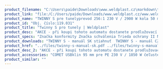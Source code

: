 ```yaml
---
product_filename: "C:\Users\paide\Downloads\www.weldplast.cz\markdown\twinny-s-pro-tunely.md"
product_link: "file:/C:/Users/paide/Downloads/www.weldplast.cz/www.weldplast.cz/sk/twinny-s-pro-tunely"
product_name: "TWINNY S pre tunelyprevod 256:1 230 V / 2900 W kola 50 mm vrúbkované so skúš.kanálikom dlh"
product_id: "Obj. číslo:119.031"
product_title: "Twinny S pro tunely | Weldplast"
product_desc: "AKCE - při koupi tohoto automatu dostanete prodlužovací přívod zdarmaĽahký zvárací automat Leister TWINNY S je optimalizovaný pre zváranie nad hlavou. Ideálne pre tenké materiály používané v pozemnom stavbách a tuneloch. Ľahko vymeniteľné kombinované kliny sú k dispozícii so skúšobným kanálom i bez neho.Jednoduchá obsluhaNízka hmotnosťVysoká rýchlosť zváraniaPlynule nastaviteľná teplota a pohonTeplovzdušný systém umožňuje perfektné výsledky zvárania aj v náročných podmienkach"
product_specs: "Značka konformity Značka schválenia Trieda ochrany II NapätieV~230 PríkonW2900 FrekvenciaHz50 / 60 Max. teplota°C600 Rýchlosťm/min02 - 25 / 14 - 4 Zváracie tlakN1000 / 500 Úroveň hlučnosti LpAdB71 Rozmerymm350 x 390 x 270 Hmotnosťkg65 - 69 (s kabelem 3 m) Druh certifikácieCCA"
product_downloads: "TWINNY S - manuál SK stiahnuť  TWINNY S - manuál CZ stiahnuť  TWINNY S - produktový list stiahnuť"
product_href: "../files/twinny-s-manual-sk.pdf ../files/twinny-s-manual-sk.pdf ../files/twinny-s-manual-cz.pdf ../files/twinny-s-manual-cz.pdf ../files/twinny-s-usb-produktovy-list-leister.pdf ../files/twinny-s-usb-produktovy-list-leister.pdf"
product_desc_2: "AKCE - při koupi tohoto automatu dostanete prodlužovací přívod zdarmaĽahký zvárací automat Leister TWINNY S je optimalizovaný pre zváranie nad hlavou. Ideálne pre tenké materiály používané v pozemnom stavbách a tuneloch. Ľahko vymeniteľné kombinované kliny sú k dispozícii so skúšobným kanálom i bez neho.Jednoduchá obsluhaNízka hmotnosťVysoká rýchlosť zváraniaPlynule nastaviteľná teplota a pohonTeplovzdušný systém umožňuje perfektné výsledky zvárania aj v náročných podmienkach"
product_accessories: "COMET USBklin 95 mm pre PE 230 V / 1850 W čeľuste 50 mm oceľovej ostré so skúšobnTWINNY T USB pre spodné stavby230 V / 2300 W kola 50 mm vrúbkované skúšobný kanálik dlhý klin výstupCOMET USBklin 70 mm pre PE 230 V / 1500 W kola 50 mm vrúbkované so skúšobným kanálCOMET USBklín 50 mm pre PE 230 V / 1200 W kola 50 mm oceľová špicatá so skúšobnýTWINNY S pre spodné stavby6m/min 230 V / 2900 W kolieska 50 mm vrúbkované skúšobný kanálik krátkyTWINNY S pre spodné stavbyprevod 256:1 230 V / 2900 W kolieska 50 mm vrúbkované skúšobný kanálikTWINNY S pre spodné stavbyprevod 144:1 230 V / 2900 W kolieska 50 mm vrúbkované skúšobný kanálikTWINNY T pre spodné stavby230 V / 2300 W kolesa 50 mm oceľová špicatá bez skúšobného kanálika dlhýTWINNY T pre tunely230 V / 2300 W kolesa 50 mm oceľová špicatá so skúšobným kanálikom krátkTWINNY T pre spodné stavby230 V / 2300 W kolieska 50 mm vrúbkované skúšobný kanálik dlhý klin spoTWINNY T pre spodné stavby230 V / 2300 W kolieska 50 mm vrúbkované skúšobný kanálik dlhý klin spoCOMETklín 50 mm pre PVC 230 V / 1200 W kola 50 mm oceľová špicatá so skúšobnýCOMETklín 50 mm pre PE 230 V / 1200 W kola 50 mm oceľová špicatá so skúšobnýmCOMETklin 70 mm pre PE 230 V / 1500 W kola 50 mm vrúbkované so skúšobným kanál"
product_similar: ""
---
```

